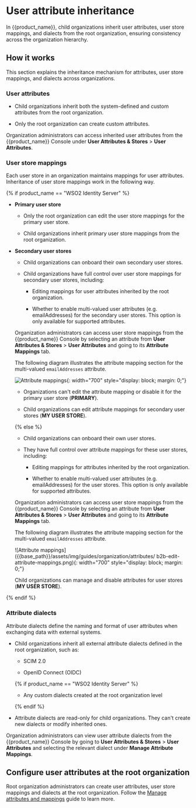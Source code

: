 # User attribute inheritance

In {{product_name}}, child organizations inherit user attributes, user store mappings, and dialects from the root organization, ensuring consistency across the organization hierarchy.

## How it works

This section explains the inheritance mechanism for attributes, user store mappings, and dialects across organizations.

### User attributes

- Child organizations inherit both the system-defined and custom attributes from the root organization.

- Only the root organization can create custom attributes.

Organization administrators can access inherited user attributes from the {{product_name}} Console under **User Attributes & Stores** > **User Attributes**.

### User store mappings

Each user store in an organization maintains mappings for user attributes. Inheritance of user store mappings work in the following way.

{% if product_name == "WSO2 Identity Server" %}
- **Primary user store**

    - Only the root organization can edit the user store mappings for the primary user store.

    - Child organizations inherit primary user store mappings from the root organization.

- **Secondary user stores**

    - Child organizations can onboard their own secondary user stores.

    - Child organizations have full control over user store mappings for secondary user stores, including:

        - Editing mappings for user attributes inherited by the root organization.

        - Whether to enable multi-valued user attributes (e.g. emailAddresses) for the secondary user stores. This option is only available for supported attributes.

    Organization administrators can access user store mappings from the {{product_name}} Console by selecting an attribute from **User Attributes & Stores** > **User Attributes** and going to its **Attribute Mappings** tab.

    The following diagram illustrates the attribute mapping section for the multi-valued `emailAddresses` attribute.

    ![Attribute mappings]({{base_path}}/assets/img/guides/organization/attributes/b2b-edit-attribute-mappings.png){: width="700" style="display: block; margin: 0;"}

    - Organizations can't edit the attribute mapping or disable it for the primary user store (**PRIMARY**).

    - Child organizations can edit attribute mappings for secondary user stores (**MY USER STORE**).


    {% else %}

    - Child organizations can onboard their own user stores.

    - They have full control over attribute mappings for these user stores, including:

        - Editing mappings for attributes inherited by the root organization.

        - Whether to enable multi-valued user attributes (e.g. emailAddresses) for the user stores. This option is only available for supported attributes.

    Organization administrators can access user store mappings from the {{product_name}} Console by selecting an attribute from **User Attributes & Stores** > **User Attributes** and going to its **Attribute Mappings** tab.

    The following diagram illustrates the attribute mapping section for the multi-valued `emailAddresses` attribute.

    ![Attribute mappings]({{base_path}}/assets/img/guides/organization/attributes/  b2b-edit-attribute-mappings.png){: width="700" style="display: block; margin: 0;"}

    Child organizations can manage and disable attributes for user stores (**MY USER STORE**).

{% endif %}

### Attribute dialects

Attribute dialects define the naming and format of user attributes when exchanging data with external systems.

- Child organizations inherit all external attribute dialects defined in the root organization, such as:

    - SCIM 2.0

    - OpenID Connect (OIDC)

    {% if product_name == "WSO2 Identity Server" %}

    - Any custom dialects created at the root organization level

    {% endif %}

- Attribute dialects are read-only for child organizations. They can't create new dialects or modify inherited ones.

Organization administrators can view user attribute dialects from the {{product_name}} Console by going to **User Attributes & Stores** > **User Attributes** and selecting the relevant dialect under **Manage Attribute Mappings**.

## Configure user attributes at the root organization

Root organization administrators can create user attributes, user store mappings and dialects at the root organization. Follow the [Manage attributes and mappings]({{base_path}}//users/attributes/) guide to learn more.
